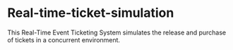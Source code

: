 # Real-time-ticket-simulation
This Real-Time Event Ticketing System simulates the release and purchase of tickets in a concurrent environment.

